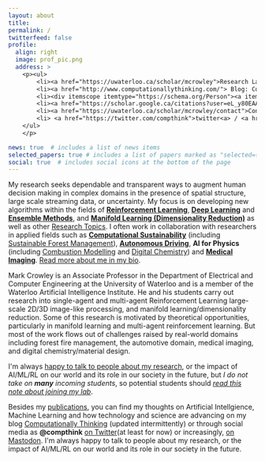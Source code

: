 ```yaml
---
layout: about
title:
permalink: /
twitterfeed: false
profile:
  align: right
  image: prof_pic.png
  address: > 
    <p><ul>
        <li><a href="https://uwaterloo.ca/scholar/mcrowley">Research Lab (UWECEML)</a></li>
        <li><a href="http://www.computationallythinking.com/"> Blog: Computationally Thinking</a></li>
        <li><div itemscope itemtype="https://schema.org/Person"><a itemprop="sameAs" content="https://orcid.org/0000-0003-3921-4762" href="https://orcid.org/0000-0003-3921-4762" target="orcid.widget" rel="me noopener noreferrer" style="vertical-align:top;"><img src="https://orcid.org/sites/default/files/images/orcid_16x16.png" style="width:1em;margin-right:.5em;" alt="ORCID iD icon">ORC-ID</a></div></li>
        <li><a href="https://scholar.google.ca/citations?user=eL_y80EAAAAJ">Google Scholar</a></li>
        <li><a href="https://uwaterloo.ca/scholar/mcrowley/contact">Contact</a></li>
        <li> <a href="https://twitter.com/compthink">twitter<a> / <a href="https://mastodon.social/@compthink" rel="me">mastodon</a>
    </ul>
    </p>

news: true  # includes a list of news items
selected_papers: true # includes a list of papers marked as "selected={true}"
social: true  # includes social icons at the bottom of the page
---
```


My research seeks dependable and transparent ways to augment human decision making in complex domains in the presence of spatial structure, large scale streaming data, or uncertainty.  My focus is on developing new algorithms within the fields of **[Reinforcement Learning](reinforcement-learning)**, **[Deep Learning](deep-learning)** and **[Ensemble Methods](ensemble-methods)**, and **[Manifold Learning (Dimensionality Reduction)](manifold-learning)** as well as other [Research Topics](/topics/).  I often work in collaboration with researchers in applied fields such as  **[Computational Sustainability](computational-sustainability)** (including [Sustainable Forest Management](forest-management)), **[Autonomous Driving](autonomous-driving)**, **AI for Physics** (including [Combustion Modelling](Combustion) and [Digital Chemistry](chemgymrl)) and **[Medical Imaging](medical-imaging)**. [Read more about me in my bio](/bio/).

Mark Crowley is an Associate Professor in the Department of Electrical and Computer Engineering at the University of Waterloo and is a member of the Waterloo Artificial Intelligence Institute. 
He and his students carry out research into
single-agent and multi-agent Reinforcement Learning
large-scale 2D/3D image-like processing, 
and manifold learning/dimensionality reduction.
Some of this research is motivated by theoretical opportunities, 
particularly in manifold learning and multi-agent reinforcement learning.
But most of the work flows out of challenges raised by real-world domains including
forest fire management,
the automotive domain,
medical imaging,
and digital chemistry/material design.

I'm always [happy to talk to people about my research](/contact/), or the impact of AI/ML/RL on our world and its role in our society in the future, but *I do not take on **many** incoming students*, so potential students should *[read this note about joining my lab](/joining-my-lab/)*.

Besides my [publications](publications), you can find my thoughts on Artificial Intellgience, Machine Learning and how technology and science are advancing on my blog [Computationally Thinking](http://computationallythinking.com/) (updated intermittently) or through social media as **@compthink** [on Twitter](https://twitter.com/compthink)(at least for now) or increasingly, <a href="https://mastodon.social/@compthink" rel="me">on Mastodon</a>. I'm always happy to talk to people about my research, or the impact of AI/ML/RL on our world and its role in our society in the future. 

